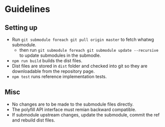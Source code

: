 # Guidelines

## Setting up

 - Run `git submodule foreach git pull origin master` to fetch whatwg submodule.
     - then run `git submodule foreach git submodule update --recursive` to update submodules in the submodle.
 - `npm run build` builds the dist files.
 - Dist files are stored in `dist` folder and checked into git so they are downloadable from the repository page.
 - `npm test` runs reference implementation tests.

## Misc

 - No changes are to be made to the submodule files directly.
 - The polyfill API interface must remian backward compatible.
 - If submodule upstream changes, update the submodule, commit the ref and rebuild dist files.
